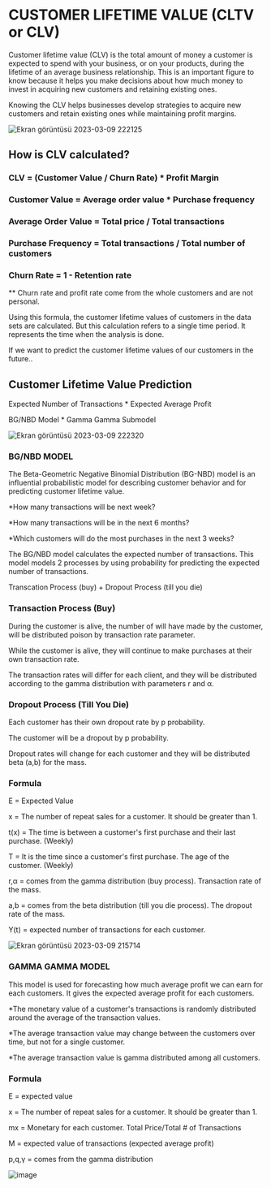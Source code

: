 # CUSTOMER LIFETIME VALUE (CLTV or CLV)

Customer lifetime value (CLV) is the total amount of money a customer is expected to spend with your business, or on your products, during the lifetime of an average business relationship. This is an important figure to know because it helps you make decisions about how much money to invest in acquiring new customers and retaining existing ones.

Knowing the CLV helps businesses develop strategies to acquire new customers and retain existing ones while maintaining profit margins.

![Ekran görüntüsü 2023-03-09 222125](https://user-images.githubusercontent.com/121626776/224132103-2ef38215-9dfe-4746-b399-9f5df5302a22.png)

## How is CLV calculated?

### CLV = (Customer Value / Churn Rate) * Profit Margin
### Customer Value = Average order value * Purchase frequency
### Average Order Value = Total price / Total transactions
### Purchase Frequency = Total transactions / Total number of customers
### Churn Rate = 1 - Retention rate

** Churn rate and profit rate come from the whole customers and are not personal.

Using this formula, the customer lifetime values of customers in the data sets are calculated. But this calculation refers to a single time period. It represents the time when the analysis is done.

If we want to predict the customer lifetime values of our customers in the future..

## Customer Lifetime Value Prediction 

Expected Number of Transactions * Expected Average Profit

BG/NBD Model * Gamma Gamma Submodel 

![Ekran görüntüsü 2023-03-09 222320](https://user-images.githubusercontent.com/121626776/224132604-b2f2d904-cb1d-4f4a-bd8d-8ae3b0ffa07b.png)

### BG/NBD MODEL 

The Beta-Geometric Negative Binomial Distribution (BG-NBD) model is an influential probabilistic model for describing customer behavior and for predicting customer lifetime value.

*How many transactions will be next week?

*How many transactions will be in the next 6 months?

*Which customers will do the most purchases in the next 3 weeks?

The BG/NBD model calculates the expected number of transactions. This model models 2 processes by using probability for predicting the expected number of transactions.

Transcation Process (buy) + Dropout Process (till you die)

### Transaction Process (Buy)

During the customer is alive, the number of will have made by the customer, will be distributed poison by transaction rate parameter.

While the customer is alive, they will continue to make purchases at their own transaction rate.

The transaction rates will differ for each client, and they will be distributed according to the gamma distribution with parameters r and α.

### Dropout Process (Till You Die)

Each customer has their own dropout rate by p probability.

The customer will be a dropout by p probability.

Dropout rates will change for each customer and they will be distributed beta (a,b) for the mass.


### Formula

E = Expected Value

x = The number of repeat sales for a customer. It should be greater than 1.

t(x) = The time is between a customer's first purchase and their last purchase. (Weekly)

T = It is the time since a customer's first purchase. The age of the customer. (Weekly)

r,α = comes from the gamma distribution (buy process). Transaction rate of the mass.

a,b = comes from the beta distribution (till you die process). The dropout rate of the mass.

Y(t) = expected number of transactions for each customer.


![Ekran görüntüsü 2023-03-09 215714](https://user-images.githubusercontent.com/121626776/224131310-c47094df-4cde-4d8e-88e2-41c35a9c1236.png)


### GAMMA GAMMA MODEL

 This model is used for forecasting how much average profit we can earn for each customers. It gives the expected average profit for each customers.
 
*The monetary value of a customer's transactions is randomly distributed around the average of the transaction values.

*The average transaction value may change between the customers over time, but not for a single customer.

*The average transaction value is gamma distributed among all customers.

### Formula

E = expected value

x = The number of repeat sales for a customer. It should be greater than 1.

mx = Monetary for each customer. Total Price/Total # of Transactions

M = expected value of transactions (expected average profit)

p,q,γ = comes from the gamma distribution

![image](https://user-images.githubusercontent.com/121626776/224340597-6abc6720-cf9f-4fc0-88b3-f5268f7d860c.png)

 
